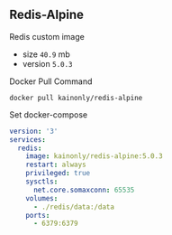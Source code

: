 ## Redis-Alpine

Redis custom image

- size `40.9` mb
- version `5.0.3`

Docker Pull Command

```shell
docker pull kainonly/redis-alpine
```

Set docker-compose

```yaml
version: '3'
services:
  redis:
    image: kainonly/redis-alpine:5.0.3
    restart: always
    privileged: true
    sysctls:
      net.core.somaxconn: 65535
    volumes:
      - ./redis/data:/data
    ports:
      - 6379:6379
```